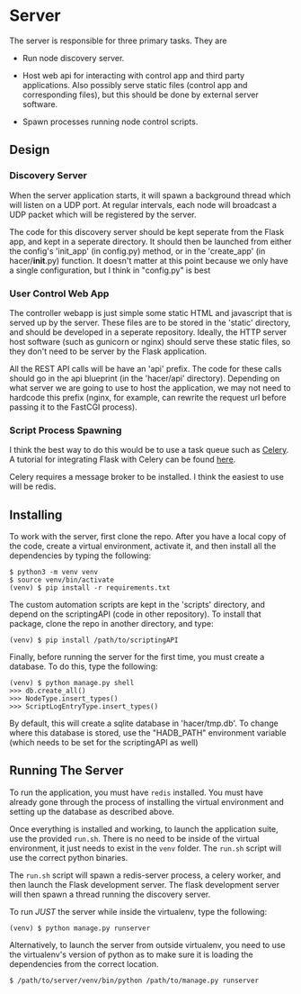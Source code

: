 Server
======

The server is responsible for three primary tasks. They are

- Run node discovery server.

- Host web api for interacting with control app and third party
    applications. Also possibly serve static files (control app and
    corresponding files), but this should be done by external server
    software.

- Spawn processes running node control scripts.


Design
------

### Discovery Server

When the server application starts, it will spawn a background thread which
will listen on a UDP port. At regular intervals, each node will broadcast a UDP
packet which will be registered by the server.

The code for this discovery server should be kept seperate from the Flask app,
and kept in a seperate directory. It should then be launched from either the
config's 'init_app' (in config.py) method, or in the 'create_app'
(in hacer/__init__.py) function. It doesn't matter at this point because we
only have a single configuration, but I think in "config.py" is best


### User Control Web App

The controller webapp is just simple some static HTML and javascript that is
served up by the server. These files are to be stored in the 'static'
directory, and should be developed in a seperate repository. Ideally, the HTTP
server host software (such as gunicorn or nginx) should serve these static
files, so they don't need to be server by the Flask application.

All the REST API calls will be have an 'api' prefix. The code for these calls
should go in the api blueprint (in the 'hacer/api' directory). Depending on
what server we are going to use to host the application, we may not need to
hardcode this prefix (nginx, for example, can rewrite the request url before
passing it to the FastCGI process).


### Script Process Spawning

I think the best way to do this would be to use a task queue such as
[Celery](http://www.celeryproject.org/). A tutorial for integrating Flask with
Celery can be found
[here](http://blog.miguelgrinberg.com/post/using-celery-with-flask).

Celery requires a message broker to be installed. I think the easiest to use
will be redis.


Installing
----------

To work with the server, first clone the repo. After you have a local copy of
the code, create a virtual environment, activate it, and then install all the
dependencies by typing the following:

    $ python3 -m venv venv
    $ source venv/bin/activate
    (venv) $ pip install -r requirements.txt

The custom automation scripts are kept in the 'scripts' directory, and depend
on the scriptingAPI (code in other repository). To install that package, clone
the repo in another directory, and type:

    (venv) $ pip install /path/to/scriptingAPI

Finally, before running the server for the first time, you must create a
database. To do this, type the following:

    (venv) $ python manage.py shell
    >>> db.create_all()
    >>> NodeType.insert_types()
    >>> ScriptLogEntryType.insert_types()

By default, this will create a sqlite database in 'hacer/tmp.db'. To change
where this database is stored, use the "HADB_PATH" environment variable (which
needs to be set for the scriptingAPI as well)


Running The Server
------------------

To run the application, you must have `redis` installed. You must have already
gone through the process of installing the virtual environment and setting up
the database as described above.

Once everything is installed and working, to launch the application suite, use
the provided `run.sh`. There is no need to be inside of the virtual
environment, it just needs to exist in the `venv` folder. The `run.sh` script
will use the correct python binaries.

The `run.sh` script will spawn a redis-server process, a celery worker, and
then launch the Flask development server. The flask development server will
then spawn a thread running the discovery server.

To run *JUST* the server while inside the virtualenv, type the following:

    (venv) $ python manage.py runserver

Alternatively, to launch the server from outside virtualenv, you need to use
the virtualenv's version of python as to make sure it is loading the
dependencies from the correct location.

    $ /path/to/server/venv/bin/python /path/to/manage.py runserver


